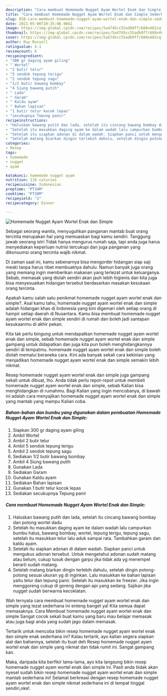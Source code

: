 ```yaml
---
description: "Cara membuat Homemade Nugget Ayam Wortel Enak dan Simple Sederhana Untuk Jualan"
title: "Cara membuat Homemade Nugget Ayam Wortel Enak dan Simple Sederhana Untuk Jualan"
slug: 858-cara-membuat-homemade-nugget-ayam-wortel-enak-dan-simple-sederhana-untuk-jualan
date: 2021-05-06T20:35:08.966Z
image: https://img-global.cpcdn.com/recipes/5a4745cc55adb9ff/680x482cq70/homemade-nugget-ayam-wortel-enak-dan-simple-foto-resep-utama.jpg
thumbnail: https://img-global.cpcdn.com/recipes/5a4745cc55adb9ff/680x482cq70/homemade-nugget-ayam-wortel-enak-dan-simple-foto-resep-utama.jpg
cover: https://img-global.cpcdn.com/recipes/5a4745cc55adb9ff/680x482cq70/homemade-nugget-ayam-wortel-enak-dan-simple-foto-resep-utama.jpg
author: Ray Russell
ratingvalue: 4.1
reviewcount: 6
recipeingredient:
- "300 gr daging ayam giling"
- " Wortel"
- "2 butir telur"
- "5 sendok tepung terigu"
- "2 sendok tepung sagu"
- "1/2 butir bawang bombay"
- "4 Siung bawang putih"
- " Lada"
- " Garam"
- " Kaldu ayam"
- " Bahan lapisan"
- "1 butir telur kocok lepas"
- "secukupnya Tepung panir"
recipeinstructions:
- "Haluskan bawang putih dan lada, setelah itu cincang bawang bombay dan potong wortel dadu"
- "Setelah itu masukkan daging ayam ke dalam wadah lalu campurkan bumbu halus, bawang bombay, wortel, tepung terigu, tepung sagu, setelah itu masukkan telur lalu aduk sampai rata. Tambahkan garam dan kaldu ayam."
- "Setelah itu siapkan adonan di dalam wadah. Siapkan panci untuk mengukus adonan tersebut. Untuk mengetahui adonan sudah matang atau belum, cukup tusuk dengan garpu jika tidak ada yg menempel berarti sudah matang."
- "Setelah matang biarkan dingin terlebih dahulu, setelah dingin potong-potong sesuai ukuran yg di inginkan. Lalu masukkan ke bahan lapisan yaitu telur dan tepung panir. Setelah itu masukkan ke freezer. Jika ingin menggoreng cukup di goreng dengan api yang sedang. Sajikan jika nugget sudah berwarna kecoklatan."
categories:
- Resep
tags:
- homemade
- nugget
- ayam

katakunci: homemade nugget ayam 
nutrition: 118 calories
recipecuisine: Indonesian
preptime: "PT34M"
cooktime: "PT30M"
recipeyield: "2"
recipecategory: Dinner

---
```



![Homemade Nugget Ayam Wortel Enak dan Simple](https://img-global.cpcdn.com/recipes/5a4745cc55adb9ff/680x482cq70/homemade-nugget-ayam-wortel-enak-dan-simple-foto-resep-utama.jpg)

Sebagai seorang wanita, menyuguhkan panganan mantab buat orang tercinta merupakan hal yang memuaskan bagi kamu sendiri. Tanggung jawab seorang istri Tidak hanya mengurus rumah saja, tapi anda juga harus menyediakan keperluan nutrisi tercukupi dan juga panganan yang dikonsumsi orang tercinta wajib nikmat.

Di zaman  saat ini, kamu sebenarnya bisa mengorder hidangan siap saji meski tanpa harus ribet membuatnya dahulu. Namun banyak juga orang yang memang ingin memberikan makanan yang terlezat untuk keluarganya. Sebab, memasak yang diolah sendiri akan jauh lebih higienis dan kita juga bisa menyesuaikan hidangan tersebut berdasarkan masakan kesukaan orang tercinta. 



Apakah kamu salah satu penikmat homemade nugget ayam wortel enak dan simple?. Asal kamu tahu, homemade nugget ayam wortel enak dan simple adalah hidangan khas di Indonesia yang kini digemari oleh setiap orang di hampir setiap daerah di Nusantara. Kamu bisa membuat homemade nugget ayam wortel enak dan simple sendiri di rumah dan boleh jadi santapan kesukaanmu di akhir pekan.

Kita tak perlu bingung untuk mendapatkan homemade nugget ayam wortel enak dan simple, sebab homemade nugget ayam wortel enak dan simple gampang untuk didapatkan dan juga kita pun boleh menghidangkannya sendiri di tempatmu. homemade nugget ayam wortel enak dan simple boleh diolah memalui beraneka cara. Kini ada banyak sekali cara kekinian yang menjadikan homemade nugget ayam wortel enak dan simple semakin lebih nikmat.

Resep homemade nugget ayam wortel enak dan simple juga gampang sekali untuk dibuat, lho. Anda tidak perlu repot-repot untuk membeli homemade nugget ayam wortel enak dan simple, sebab Kalian bisa menghidangkan di rumahmu. Bagi Kalian yang ingin mencobanya, di bawah ini adalah cara menyajikan homemade nugget ayam wortel enak dan simple yang mantab yang mampu Kalian coba.

<!--inarticleads1-->

##### Bahan-bahan dan bumbu yang digunakan dalam pembuatan Homemade Nugget Ayam Wortel Enak dan Simple:

1. Siapkan 300 gr daging ayam giling
1. Ambil  Wortel
1. Ambil 2 butir telur
1. Ambil 5 sendok tepung terigu
1. Ambil 2 sendok tepung sagu
1. Sediakan 1/2 butir bawang bombay
1. Ambil 4 Siung bawang putih
1. Gunakan  Lada
1. Sediakan  Garam
1. Gunakan  Kaldu ayam
1. Sediakan  Bahan lapisan
1. Gunakan 1 butir telur kocok lepas
1. Sediakan secukupnya Tepung panir




<!--inarticleads2-->

##### Cara membuat Homemade Nugget Ayam Wortel Enak dan Simple:

1. Haluskan bawang putih dan lada, setelah itu cincang bawang bombay dan potong wortel dadu
1. Setelah itu masukkan daging ayam ke dalam wadah lalu campurkan bumbu halus, bawang bombay, wortel, tepung terigu, tepung sagu, setelah itu masukkan telur lalu aduk sampai rata. Tambahkan garam dan kaldu ayam.
1. Setelah itu siapkan adonan di dalam wadah. Siapkan panci untuk mengukus adonan tersebut. Untuk mengetahui adonan sudah matang atau belum, cukup tusuk dengan garpu jika tidak ada yg menempel berarti sudah matang.
1. Setelah matang biarkan dingin terlebih dahulu, setelah dingin potong-potong sesuai ukuran yg di inginkan. Lalu masukkan ke bahan lapisan yaitu telur dan tepung panir. Setelah itu masukkan ke freezer. Jika ingin menggoreng cukup di goreng dengan api yang sedang. Sajikan jika nugget sudah berwarna kecoklatan.




Wah ternyata cara membuat homemade nugget ayam wortel enak dan simple yang lezat sederhana ini enteng banget ya! Kita semua dapat memasaknya. Cara Membuat homemade nugget ayam wortel enak dan simple Sangat cocok sekali buat kamu yang baru mau belajar memasak atau juga bagi anda yang sudah jago dalam memasak.

Tertarik untuk mencoba bikin resep homemade nugget ayam wortel enak dan simple enak sederhana ini? Kalau tertarik, ayo kalian segera siapkan alat dan bahannya, setelah itu buat deh Resep homemade nugget ayam wortel enak dan simple yang nikmat dan tidak rumit ini. Sangat gampang kan. 

Maka, daripada kita berfikir lama-lama, ayo kita langsung bikin resep homemade nugget ayam wortel enak dan simple ini. Pasti anda tiidak akan nyesel sudah bikin resep homemade nugget ayam wortel enak dan simple mantab sederhana ini! Selamat berkreasi dengan resep homemade nugget ayam wortel enak dan simple nikmat sederhana ini di tempat tinggal sendiri,oke!.

